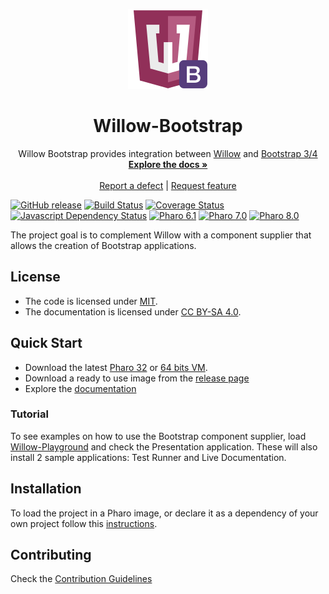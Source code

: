 <p align="center"><img src="assets/logos/128x128.png">
 <h1 align="center">Willow-Bootstrap</h1>
  <p align="center">
    Willow Bootstrap provides integration between <a href="https://github.com/ba-st/Willow">Willow</a> and <a href="http://getbootstrap.com/">Bootstrap 3/4</a>
    <br>
    <a href="docs/"><strong>Explore the docs »</strong></a>
    <br>
    <br>
    <a href="https://github.com/ba-st/Willow-Bootstrap/issues/new?labels=Type%3A+Defect">Report a defect</a>
    |
    <a href="https://github.com/ba-st/Willow-Bootstrap/issues/new?labels=Type%3A+Feature">Request feature</a>
  </p>
</p>

[![GitHub release](https://img.shields.io/github/release/ba-st/Willow-Bootstrap.svg)](https://github.com/ba-st/Willow-Bootstrap/releases/latest)
[![Build Status](https://github.com/ba-st/Willow-Bootstrap/workflows/Build/badge.svg?branch=release-candidate)](https://github.com/ba-st/Willow-Bootstrap/actions?query=workflow%3ABuild)
[![Coverage Status](https://codecov.io/github/ba-st/Willow-Bootstrap/coverage.svg?branch=release-candidate)](https://codecov.io/gh/ba-st/Willow-Bootstrap/branch/release-candidate)
[![Javascript Dependency Status](https://david-dm.org/ba-st/Willow-Bootstrap.svg)](https://david-dm.org/ba-st/Willow-Bootstrap)
[![Pharo 6.1](https://img.shields.io/badge/Pharo-6.1-informational)](https://pharo.org)
[![Pharo 7.0](https://img.shields.io/badge/Pharo-7.0-informational)](https://pharo.org)
[![Pharo 8.0](https://img.shields.io/badge/Pharo-8.0-informational)](https://pharo.org)

The project goal is to complement Willow with a component supplier that allows the creation of Bootstrap applications.

## License
- The code is licensed under [MIT](LICENSE).
- The documentation is licensed under [CC BY-SA 4.0](http://creativecommons.org/licenses/by-sa/4.0/).

## Quick Start

- Download the latest [Pharo 32](https://get.pharo.org/) or [64 bits VM](https://get.pharo.org/64/).
- Download a ready to use image from the [release page](https://github.com/ba-st/Willow-Bootstrap/releases/latest)
- Explore the [documentation](docs/)

### Tutorial
To see examples on how to use the Bootstrap component supplier, load [Willow-Playground](https://github.com/ba-st/Willow-Playground) and check the Presentation application. These will also install 2 sample applications: Test Runner and Live Documentation.

## Installation

To load the project in a Pharo image, or declare it as a dependency of your own project follow this [instructions](docs/Installation.md).

## Contributing

Check the [Contribution Guidelines](CONTRIBUTING.md)
